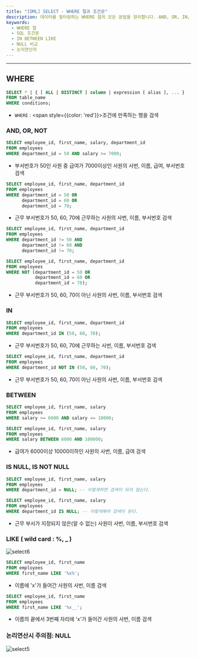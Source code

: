 ```yaml
---
title: "[DML] SELECT - WHERE 절과 조건문"
description: 데이터를 필터링하는 WHERE 절의 모든 문법을 정리합니다. AND, OR, IN, BETWEEN, LIKE 등 조건식의 차이와 NULL 처리 시 주의점을 다룹니다.
keywords:
  - WHERE 절
  - SQL 조건문
  - IN BETWEEN LIKE
  - NULL 비교
  - 논리연산자
---
```

---
## WHERE

```sql
SELECT * | { [ ALL | DISTINCT ] column | expression [ alias ], ... }
FROM table_name
WHERE conditions;
```

- `WHERE` : <span style={{color: 'red'}}>조건에 만족하는 행</span>을 검색


### AND, OR, NOT

```sql
SELECT employee_id, first_name, salary, department_id
FROM employees
WHERE department_id = 50 AND salary >= 7000;
```

- 부서번호가 50인 사원 중 급여가 7000이상인 사원의 사번, 이름, 급여, 부서번호 검색


```sql
SELECT employee_id, first_name, department_id
FROM employees
WHERE department_id = 50 OR 
      department_id = 60 OR
      department_id = 70;
```

- 근무 부서번호가 50, 60, 70에 근무하는 사원의 사번, 이름, 부서번호 검색


```sql
SELECT employee_id, first_name, department_id
FROM employees
WHERE department_id != 50 AND 
      department_id != 60 AND
      department_id != 70;
```

```sql
SELECT employee_id, first_name, department_id
FROM employees
WHERE NOT (department_id = 50 OR 
	       department_id = 60 OR
	       department_id = 70);
```

- 근무 부서번호가 50, 60, 70이 아닌 사원의 사번, 이름, 부서번호 검색


### IN

```sql
SELECT employee_id, first_name, department_id
FROM employees
WHERE department_id IN (50, 60, 70);
```

- 근무 부서번호가 50, 60, 70에 근무하는 사번, 이름, 부서번호 검색


```sql
SELECT employee_id, first_name, department_id
FROM employees
WHERE department_id NOT IN (50, 60, 70);
```

- 근무 부서번호가 50, 60, 70이 아닌 사원의 사번, 이름, 부서번호 검색


### BETWEEN

```sql
SELECT employee_id, first_name, salary
FROM employees
WHERE salary >= 6000 AND salary <= 10000;
```

```sql
SELECT employee_id, first_name, salary
FROM employees
WHERE salary BETWEEN 6000 AND 100000;
```

- 급여가 6000이상 10000이하인 사원의 사번, 이름, 급여 검색


### IS NULL, IS NOT NULL

```SQL
SELECT employee_id, first_name, salary
FROM employees
WHERE department_id = NULL; -- 이렇게하면 검색이 되지 않는다.
```

```SQL
SELECT employee_id, first_name, salary
FROM employees
WHERE department_id IS NULL; -- 이렇게해야 검색이 된다.
```

- 근무 부서가 지정되지 않은(알 수 없는) 사원이 사번, 이름, 부서번호 검색

### LIKE ( wild card : %, \_ )

![select6](select6.jpg)

```sql
SELECT employee_id, first_name
FROM employees
WHERE first_name LIKE '%x%';
```

- 이름에 'x'가 들어간 사원의 사번, 이름 검색


```sql
SELECT employee_id, first_name
FROM employees
WHERE first_name LIKE '%x__';
```

- 이름의 끝에서 3번째 자리에 'x'가 들어간 사원의 사번, 이름 검색


### 논리연산시 주의점: NULL

![select5](select5.png)
